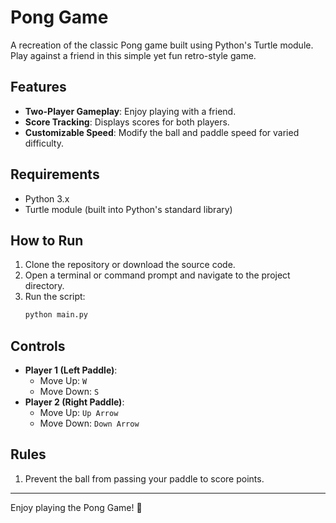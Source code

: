 # Pong Game

A recreation of the classic Pong game built using Python's Turtle module. Play against a friend in this simple yet fun retro-style game.

## Features
- **Two-Player Gameplay**: Enjoy playing with a friend.
- **Score Tracking**: Displays scores for both players.
- **Customizable Speed**: Modify the ball and paddle speed for varied difficulty.

## Requirements
- Python 3.x
- Turtle module (built into Python's standard library)

## How to Run
1. Clone the repository or download the source code.
2. Open a terminal or command prompt and navigate to the project directory.
3. Run the script:
   ```bash
   python main.py
   ```

## Controls
- **Player 1 (Left Paddle)**:
  - Move Up: `W`
  - Move Down: `S`
- **Player 2 (Right Paddle)**:
  - Move Up: `Up Arrow`
  - Move Down: `Down Arrow`

## Rules
1. Prevent the ball from passing your paddle to score points.

---

Enjoy playing the Pong Game! 🏓
